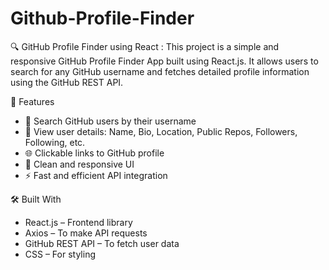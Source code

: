# Github-Profile-Finder

🔍 GitHub Profile Finder using React : This project is a simple and responsive GitHub Profile Finder App built using React.js. It allows users to search for any GitHub username and fetches detailed profile information using the GitHub REST API.

🚀 Features
- 🔎 Search GitHub users by their username
- 📄 View user details: Name, Bio, Location, Public Repos, Followers, Following, etc.
- 🌐 Clickable links to GitHub profile
- 🎨 Clean and responsive UI
- ⚡ Fast and efficient API integration

🛠️ Built With
- React.js – Frontend library
- Axios – To make API requests
- GitHub REST API – To fetch user data
- CSS – For styling

